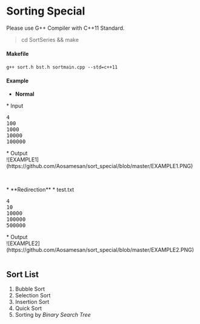 # Sorting Special
Please use G++ Compiler with C++11 Standard.

> cd SortSeries && make

#### Makefile
```
g++ sort.h bst.h sortmain.cpp --std=c++11
```

#### Example

* **Normal**
<table>
<tr>
* Input
<pre>
4
100
1000
10000
100000</pre>
* Output
<div>
![EXAMPLE1](https://github.com/Aosamesan/sort_special/blob/master/EXAMPLE1.PNG)
</div>
</tr>
</table>
<br/>
* **Redirection**
<table>
<tr>
* test.txt
<pre>
4
10
10000
100000
500000</pre>
* Output
<div>
![EXAMPLE2](https://github.com/Aosamesan/sort_special/blob/master/EXAMPLE2.PNG)
</div>
</tr>
</table>

## Sort List
1. Bubble Sort
2. Selection Sort
3. Insertion Sort
4. Quick Sort
5. Sorting by *Binary Search Tree*
